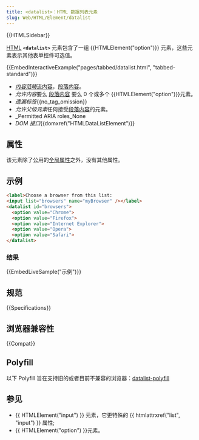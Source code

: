 ```yaml
---
title: <datalist>：HTML 数据列表元素
slug: Web/HTML/Element/datalist
---
```


{{HTMLSidebar}}

[HTML](/zh-CN/docs/Web/HTML) **`<datalist>`** 元素包含了一组 {{HTMLElement("option")}} 元素，这些元素表示其他表单控件可选值。

{{EmbedInteractiveExample("pages/tabbed/datalist.html", "tabbed-standard")}}

- _[内容范畴](/zh-CN/docs/HTML/Content_categories)_[流内容](/zh-CN/docs/HTML/Content_categories#Flow_content)，[段落内容](/zh-CN/docs/HTML/Content_categories#Phrasing_content)。
- *允许内容*要么 [段落内容](/zh-CN/docs/HTML/Content_categories#Phrasing_content) 要么 0 个或多个 {{HTMLElement("option")}}元素。
- _遗漏标签_{{no_tag_omission}}
- *允许父级元素*任何接受[段落内容](/zh-CN/docs/HTML/Content_categories#Phrasing_content)的元素。
- \_Permitted ARIA roles_None
- _DOM 接口_{{domxref("HTMLDataListElement")}}

## 属性

该元素除了公用的[全局属性](/zh-CN/docs/Web/HTML/Global_attributes)之外，没有其他属性。

## 示例

```html
<label>Choose a browser from this list:
<input list="browsers" name="myBrowser" /></label>
<datalist id="browsers">
  <option value="Chrome">
  <option value="Firefox">
  <option value="Internet Explorer">
  <option value="Opera">
  <option value="Safari">
</datalist>
```

### 结果

{{EmbedLiveSample("示例")}}

## 规范

{{Specifications}}

## 浏览器兼容性

{{Compat}}

## Polyfill

以下 Polyfill 旨在支持旧的或者目前不兼容的浏览器：[datalist-polyfill](https://github.com/mfranzke/datalist-polyfill)

## 参见

- {{ HTMLElement("input") }} 元素，它更特殊的 {{ htmlattrxref("list", "input") }} 属性;
- {{ HTMLElement("option") }}元素。
